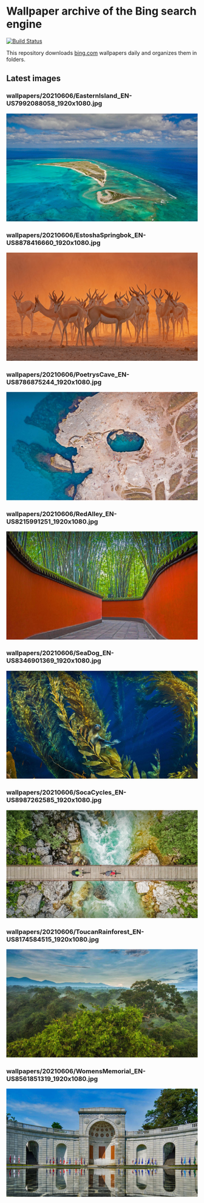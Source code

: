 # Wallpaper archive of the Bing search engine

[![Build Status](https://travis-ci.org/kijart/bing-daily-images-dl.svg?branch=wallpapers)](https://travis-ci.org/kijart/bing-daily-images-dl)

This repository downloads [bing.com](https://www.bing.com) wallpapers daily and organizes them in folders.

## Latest images

<!-- Wallpapers -->

### wallpapers/20210606/EasternIsland_EN-US7992088058_1920x1080.jpg

![wallpapers/20210606/EasternIsland_EN-US7992088058_1920x1080.jpg](wallpapers/20210606/EasternIsland_EN-US7992088058_1920x1080.jpg)

### wallpapers/20210606/EstoshaSpringbok_EN-US8878416660_1920x1080.jpg

![wallpapers/20210606/EstoshaSpringbok_EN-US8878416660_1920x1080.jpg](wallpapers/20210606/EstoshaSpringbok_EN-US8878416660_1920x1080.jpg)

### wallpapers/20210606/PoetrysCave_EN-US8786875244_1920x1080.jpg

![wallpapers/20210606/PoetrysCave_EN-US8786875244_1920x1080.jpg](wallpapers/20210606/PoetrysCave_EN-US8786875244_1920x1080.jpg)

### wallpapers/20210606/RedAlley_EN-US8215991251_1920x1080.jpg

![wallpapers/20210606/RedAlley_EN-US8215991251_1920x1080.jpg](wallpapers/20210606/RedAlley_EN-US8215991251_1920x1080.jpg)

### wallpapers/20210606/SeaDog_EN-US8346901369_1920x1080.jpg

![wallpapers/20210606/SeaDog_EN-US8346901369_1920x1080.jpg](wallpapers/20210606/SeaDog_EN-US8346901369_1920x1080.jpg)

### wallpapers/20210606/SocaCycles_EN-US8987262585_1920x1080.jpg

![wallpapers/20210606/SocaCycles_EN-US8987262585_1920x1080.jpg](wallpapers/20210606/SocaCycles_EN-US8987262585_1920x1080.jpg)

### wallpapers/20210606/ToucanRainforest_EN-US8174584515_1920x1080.jpg

![wallpapers/20210606/ToucanRainforest_EN-US8174584515_1920x1080.jpg](wallpapers/20210606/ToucanRainforest_EN-US8174584515_1920x1080.jpg)

### wallpapers/20210606/WomensMemorial_EN-US8561851319_1920x1080.jpg

![wallpapers/20210606/WomensMemorial_EN-US8561851319_1920x1080.jpg](wallpapers/20210606/WomensMemorial_EN-US8561851319_1920x1080.jpg)


